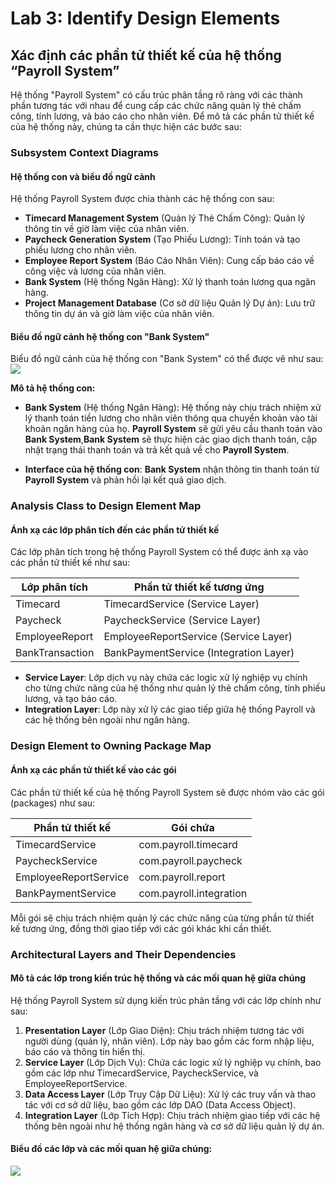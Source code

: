 # Lab 3: Identify Design Elements

## Xác định các phần tử thiết kế của hệ thống “Payroll System”

Hệ thống "Payroll System" có cấu trúc phân tầng rõ ràng với các thành phần tương tác với nhau để cung cấp các chức năng quản lý thẻ chấm công, tính lương, và báo cáo cho nhân viên. Để mô tả các phần tử thiết kế của hệ thống này, chúng ta cần thực hiện các bước sau:

### Subsystem Context Diagrams
#### Hệ thống con và biểu đồ ngữ cảnh

Hệ thống Payroll System được chia thành các hệ thống con sau:

- **Timecard Management System** (Quản lý Thẻ Chấm Công): Quản lý thông tin về giờ làm việc của nhân viên.
- **Paycheck Generation System** (Tạo Phiếu Lương): Tính toán và tạo phiếu lương cho nhân viên.
- **Employee Report System** (Báo Cáo Nhân Viên): Cung cấp báo cáo về công việc và lương của nhân viên.
- **Bank System** (Hệ thống Ngân Hàng): Xử lý thanh toán lương qua ngân hàng.
- **Project Management Database** (Cơ sở dữ liệu Quản lý Dự án): Lưu trữ thông tin dự án và giờ làm việc của nhân viên.

#### Biểu đồ ngữ cảnh hệ thống con "Bank System"

Biểu đồ ngữ cảnh của hệ thống con "Bank System" có thể được vẽ như sau:
![](https://www.planttext.com/api/plantuml/png/d5912i8m4Bpt5SMJ7lo01ocqe63fnI1wN6980dLJsYnKn9Tvy4b-mQYeDQOUp64FkpEpEqCkftFIMAWjxSg8bz0qyM0kc38eSt9b41-Y-FOawOsW58WfGCKCu73qcA1hi1fGkedkJe_HKt5D-NwcmMIQgvTYwvh_YALcQJBAjQ120iwXSsJRsVDKv50L2kpT4jF8G2-KB-a0kD82NqASKAPGXKbUGEFnr7Su2SVbeUx4a9l9LpP1M72n3OKNMlnfee_uJkR7jVrf9GAtjvzr1G00__y30000)


**Mô tả hệ thống con:**

- **Bank System** (Hệ thống Ngân Hàng): Hệ thống này chịu trách nhiệm xử lý thanh toán tiền lương cho nhân viên thông qua chuyển khoản vào tài khoản ngân hàng của họ.
**Payroll System** sẽ gửi yêu cầu thanh toán vào 
**Bank System**,**Bank System** sẽ thực hiện các giao dịch thanh toán, cập nhật trạng thái thanh toán và trả kết quả về cho **Payroll System**.

- **Interface của hệ thống con**: **Bank System** nhận thông tin thanh toán từ **Payroll System** và phản hồi lại kết quả giao dịch.


### Analysis Class to Design Element Map
#### Ánh xạ các lớp phân tích đến các phần tử thiết kế

Các lớp phân tích trong hệ thống Payroll System có thể được ánh xạ vào các phần tử thiết kế như sau:

| Lớp phân tích   | Phần tử thiết kế tương ứng |
|-----------------|---------------------------|
| Timecard        | TimecardService (Service Layer) |
| Paycheck        | PaycheckService (Service Layer) |
| EmployeeReport  | EmployeeReportService (Service Layer) |
| BankTransaction | BankPaymentService (Integration Layer) |

- **Service Layer**: Lớp dịch vụ này chứa các logic xử lý nghiệp vụ chính cho từng chức năng của hệ thống như quản lý thẻ chấm công, tính phiếu lương, và tạo báo cáo.
- **Integration Layer**: Lớp này xử lý các giao tiếp giữa hệ thống Payroll và các hệ thống bên ngoài như ngân hàng.

### Design Element to Owning Package Map
#### Ánh xạ các phần tử thiết kế vào các gói

Các phần tử thiết kế của hệ thống Payroll System sẽ được nhóm vào các gói (packages) như sau:

| Phần tử thiết kế       | Gói chứa                   |
|-----------------------|----------------------------|
| TimecardService       | com.payroll.timecard       |
| PaycheckService       | com.payroll.paycheck       |
| EmployeeReportService | com.payroll.report         |
| BankPaymentService    | com.payroll.integration    |

Mỗi gói sẽ chịu trách nhiệm quản lý các chức năng của từng phần tử thiết kế tương ứng, đồng thời giao tiếp với các gói khác khi cần thiết.

### Architectural Layers and Their Dependencies
#### Mô tả các lớp trong kiến trúc hệ thống và các mối quan hệ giữa chúng

Hệ thống Payroll System sử dụng kiến trúc phân tầng với các lớp chính như sau:

1. **Presentation Layer** (Lớp Giao Diện): Chịu trách nhiệm tương tác với người dùng (quản lý, nhân viên). Lớp này bao gồm các form nhập liệu, báo cáo và thông tin hiển thị.
2. **Service Layer** (Lớp Dịch Vụ): Chứa các logic xử lý nghiệp vụ chính, bao gồm các lớp như TimecardService, PaycheckService, và EmployeeReportService.
3. **Data Access Layer** (Lớp Truy Cập Dữ Liệu): Xử lý các truy vấn và thao tác với cơ sở dữ liệu, bao gồm các lớp DAO (Data Access Object).
4. **Integration Layer** (Lớp Tích Hợp): Chịu trách nhiệm giao tiếp với các hệ thống bên ngoài như hệ thống ngân hàng và cơ sở dữ liệu quản lý dự án.

#### Biểu đồ các lớp và các mối quan hệ giữa chúng:
![](https://www.planttext.com/api/plantuml/png/X991IWD154JtVOfFzia1N4Xm0d4X8M08ICYYx0pTZTF_3t6-4iJBv1ekN7WWh-2VmOr9gxteHLNremhwy-rz-jXXtsbkN0l_W53Jo4kUj3ZifMacNKGE2HxP2uSHlJYoivab7zUwCdEUK25NPcxTgoj3sfXgRRG0W2nxxqR_V7yFyH2EuATKymdZ2b915cQkpVmTqbawIdi-WUDAm8lmSUHhVDSe3wJnJfvvV5ckJnTa0WqA3P8hvqufvnKCDTT4TmQge3Gag8-uykX_YzqgpPI3aQI_4_-eEQrvr_-0Bm000F__0m00)
